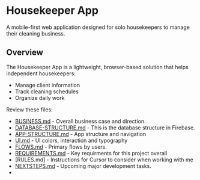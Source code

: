 # Housekeeper App

A mobile-first web application designed for solo housekeepers to manage their cleaning business.

## Overview

The Housekeeper App is a lightweight, browser-based solution that helps independent housekeepers:
- Manage client information
- Track cleaning schedules
- Organize daily work

Review these files:
- [BUSINESS.md](BUSINESS.md) - Overall business case and direction. 
- [DATABASE-STRUCTURE.md](DATABASE-STRUCTURE.md) - This is the database structure in Firebase. 
- [APP-STRUCTURE.md](APP-STRUCTURE.md) - App structure and navigation
- [UI.md](UI.md) - UI colors, interaction and typography
- [FLOWS.md](FLOWS.md) - Primary flows by users. 
- [REQUIREMENTS.md](REQUIREMENTS.md) - Key requirments for this project overall
- [RULES.md] - Instructions for Cursor to consider when working with me
- [NEXTSTEPS.md](NEXTSTEPS.md) - Upcoming major development tasks.
- 